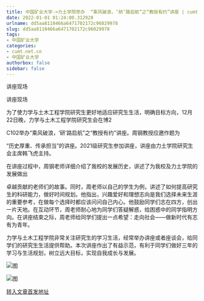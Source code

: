```yaml
---
title: 中国矿业大学->力土学院举办  “乘风破浪，‘研’路启航”之“教授有约”讲座 | cumt.net.cn
date: 2022-01-01 01:24:00.312928
urlname: dd5aa8110466a6471702172c96029978
slug: dd5aa8110466a6471702172c96029978
tags: 
- 中国矿业大学
categories:
- cumt.net.cn
- 中国矿业大学
authorbox: false
sidebar: false
---
```

讲座现场

讲座现场

为了使力学与土木工程学院研究生更好地适应研究生生活，明确目标方向，12月22日晚，力学与土木工程学院研究生会在博2

C102举办“乘风破浪，‘研’路启航”之“教授有约”讲座。周钢教授应邀作题为

“历史厚重、传承担当”的讲座。2021级研究生参加讲座，讲座由力土学院研究生会主席韩飞虎主持。

在讲座过程中，周钢老师详细介绍了我校的发展历史，讲述了为我校及力土学院的发展做出
<!--more-->
卓越贡献的老师们的故事。同时，周老师以自己的学生为例，讲述了如何提高研究生的科研能力，做好时间规划。他指出，兴趣爱好和理想志向是我们选择未来生涯的重要参考，在做每个选择时都应该问问自己内心。他鼓励同学们志在四方，创出一片天地。在互动环节，周老师耐心地为同学们答疑解惑，给困惑中的同学指明方向。在讲座结束之际，周老师给同学们提出一点希望：走向社会——做新时代有志有为青年。

力学与土木工程学院非常关注研究生的学习生活，经常举办讲座或者座谈会，给同学们的研究生生活提供帮助。本次讲座作出了有益示范，有利于同学们做好三年的学习与生活规划，树立远大目标，实现自我成长与发展。

![图](http://xwzx.cumt.edu.cn/_upload/article/images/f3/ac/c4514e35455ca34b2ef4a5ce2634/259306e0-93d3-4667-8338-f6e31abc80dc.jpg)

![图](http://xwzx.cumt.edu.cn/_upload/article/images/f3/ac/c4514e35455ca34b2ef4a5ce2634/13e704ef-16d1-45a5-95fe-89abe19da418.jpg)

[转入文章首发地址](http://xwzx.cumt.edu.cn/60/c1/c523a614593/page.htm)
